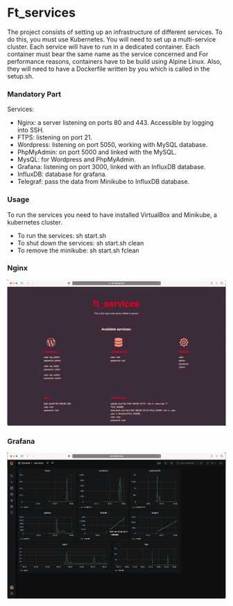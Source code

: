 # Ft_services

The project consists of setting up an infrastructure of different services. To do this, you must use Kubernetes. You will need to set up a multi-service cluster. Each service will have to run in a dedicated container. Each container must bear the same name as the service concerned and For performance reasons, containers have to be build using Alpine Linux. Also, they will need to have a Dockerfile written by you which is called in the setup.sh.

### Mandatory Part

Services:

* Nginx: a server listening on ports 80 and 443. Accessible by logging into SSH.
* FTPS: listening on port 21.
* Wordpress: listening on port 5050, working with MySQL database.
* PhpMyAdmin: on port 5000 and linked with the MySQL.
* MysQL: for Wordpress and PhpMyAdmin.
* Grafana: listening on port 3000, linked with an InfluxDB database.
* InfluxDB: database for grafana.
* Telegraf: pass the data from Minikube to InfluxDB database.

### Usage

To run the services you need to have installed VirtualBox and Minikube, a kubernetes cluster.

* To run the services: sh start.sh
* To shut down the services: sh start.sh clean
* To remove the minikube: sh start.sh fclean

### Nginx
![Nginx](/img/nginx_html.png)

### Grafana
![Grafana](/img/grafana.png)
